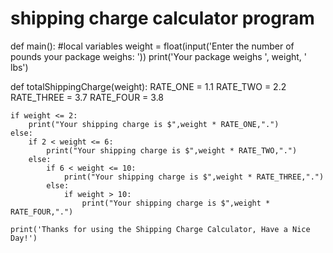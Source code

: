 # shipping charge calculator program
def main():
    #local variables
    weight = float(input('Enter the number of pounds your package weighs: '))
    print('Your package weighs ', weight, ' lbs')


def totalShippingCharge(weight):
    RATE_ONE = 1.1
    RATE_TWO = 2.2
    RATE_THREE = 3.7
    RATE_FOUR = 3.8

    if weight <= 2:
        print("Your shipping charge is $",weight * RATE_ONE,".")
    else:
        if 2 < weight <= 6:
            print("Your shipping charge is $",weight * RATE_TWO,".")
        else:
            if 6 < weight <= 10:
                print("Your shipping charge is $",weight * RATE_THREE,".")
            else:
                if weight > 10:
                    print("Your shipping charge is $",weight * RATE_FOUR,".")
               
    print('Thanks for using the Shipping Charge Calculator, Have a Nice Day!')
    

